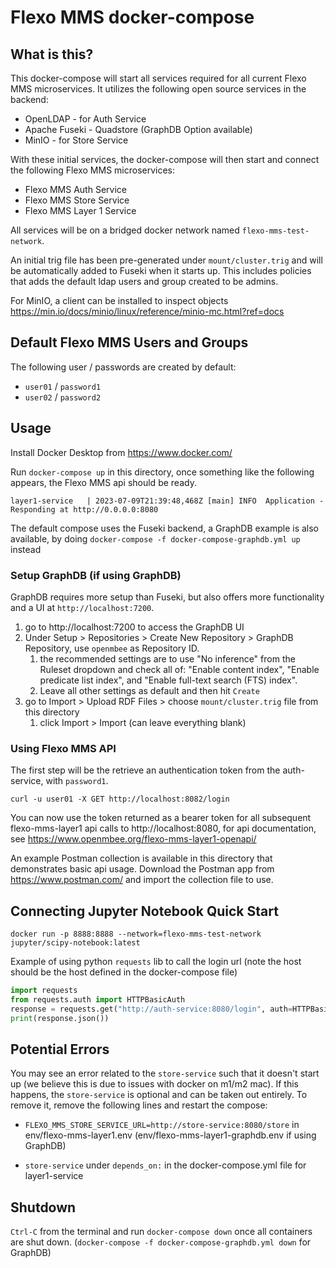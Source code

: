 # Flexo MMS docker-compose

## What is this?
This docker-compose will start all services required for all current Flexo MMS microservices. It utilizes the following open source services in the backend:

- OpenLDAP - for Auth Service
- Apache Fuseki - Quadstore (GraphDB Option available)
- MinIO - for Store Service

With these initial services, the docker-compose will then start and connect the following Flexo MMS microservices:

- Flexo MMS Auth Service
- Flexo MMS Store Service
- Flexo MMS Layer 1 Service

All services will be on a bridged docker network named `flexo-mms-test-network`.

An initial trig file has been pre-generated under `mount/cluster.trig` and will be automatically added to Fuseki when it starts up. This includes policies that adds the default ldap users and group created to be admins.

For MinIO, a client can be installed to inspect objects https://min.io/docs/minio/linux/reference/minio-mc.html?ref=docs

## Default Flexo MMS Users and Groups
The following user / passwords are created by default:
- `user01` / `password1`
- `user02` / `password2`

## Usage
Install Docker Desktop from https://www.docker.com/

Run `docker-compose up` in this directory, once something like the following appears, the Flexo MMS api should be ready.

    layer1-service   | 2023-07-09T21:39:48,468Z [main] INFO  Application - Responding at http://0.0.0.0:8080

The default compose uses the Fuseki backend, a GraphDB example is also available, by doing `docker-compose -f docker-compose-graphdb.yml up` instead

### Setup GraphDB (if using GraphDB)

GraphDB requires more setup than Fuseki, but also offers more functionality and a UI at `http://localhost:7200`.

1. go to http://localhost:7200 to access the GraphDB UI
2. Under Setup > Repositories > Create New Repository > GraphDB Repository, use `openmbee` as Repository ID.
    1. the recommended settings are to use "No inference" from the Ruleset dropdown and check all of: "Enable content index", "Enable predicate list index", and "Enable full-text search (FTS) index".
    2. Leave all other settings as default and then hit `Create`
3. go to Import > Upload RDF Files > choose `mount/cluster.trig` file from this directory
    1. click Import > Import (can leave everything blank)
   
### Using Flexo MMS API
The first step will be the retrieve an authentication token from the auth-service, with `password1`. 

`curl -u user01 -X GET http://localhost:8082/login`

You can now use the token returned as a bearer token for all subsequent flexo-mms-layer1 api calls to http://localhost:8080, for api documentation, see https://www.openmbee.org/flexo-mms-layer1-openapi/

An example Postman collection is available in this directory that demonstrates basic api usage. Download the Postman app from https://www.postman.com/ and import the collection file to use.

## Connecting Jupyter Notebook Quick Start

    docker run -p 8888:8888 --network=flexo-mms-test-network jupyter/scipy-notebook:latest

Example of using python `requests` lib to call the login url (note the host should be the host defined in the docker-compose file)

```python
import requests
from requests.auth import HTTPBasicAuth
response = requests.get("http://auth-service:8080/login", auth=HTTPBasicAuth('user01', 'password1'))
print(response.json())
```

## Potential Errors

You may see an error related to the `store-service` such that it doesn't start up (we believe this is due to issues with docker on m1/m2 mac). If this happens, the `store-service` is optional and can be taken out entirely. To remove it, remove the following lines and restart the compose:

- `FLEXO_MMS_STORE_SERVICE_URL=http://store-service:8080/store` in env/flexo-mms-layer1.env (env/flexo-mms-layer1-graphdb.env if using GraphDB)

- `store-service` under `depends_on:` in the docker-compose.yml file for layer1-service

## Shutdown
`Ctrl-C` from the terminal and run `docker-compose down` once all containers are shut down. (`docker-compose -f docker-compose-graphdb.yml down` for GraphDB)
